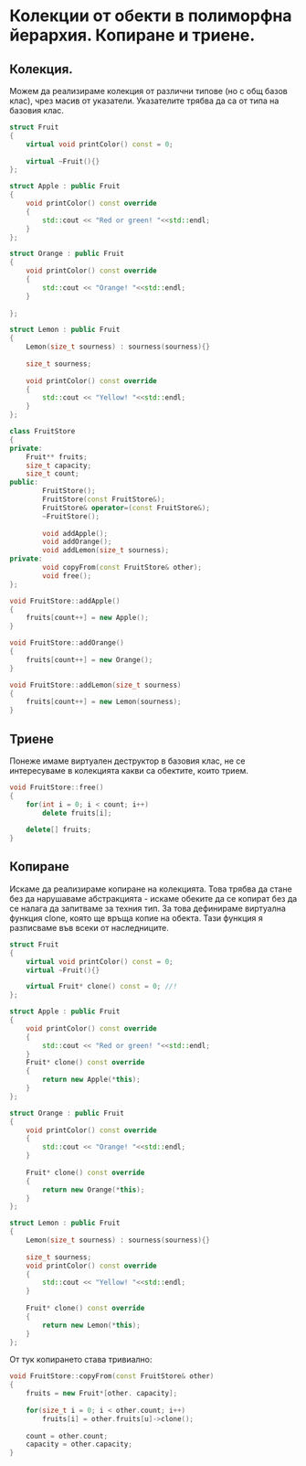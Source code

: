 
# Колекции от обекти в полиморфна йерархия. Копиране и триене.

## Колекция.

Можем да реализираме колекция от различни типове (но с общ базов клас), чрез масив от указатели. Указателите трябва да са от типа на базовия клас.
```c++
struct Fruit
{
	virtual void printColor() const = 0;
	
	virtual ~Fruit(){}
};

struct Apple : public Fruit
{
	void printColor() const override
	{
		std::cout << "Red or green! "<<std::endl;
	}
};

struct Orange : public Fruit
{
	void printColor() const override
	{
		std::cout << "Orange! "<<std::endl;
	}
	
};

struct Lemon : public Fruit
{
	Lemon(size_t sourness) : sourness(sourness){}
	
	size_t sourness;
	
	void printColor() const override
	{
		std::cout << "Yellow! "<<std::endl;
	}
};

class FruitStore
{
private:
	Fruit** fruits;
	size_t capacity;
	size_t count;
public:
        FruitStore();
        FruitStore(const FruitStore&);
        FruitStore& operator=(const FruitStore&);
        ~FruitStore();
	
        void addApple();
        void addOrange();
        void addLemon(size_t sourness);
private:          
        void copyFrom(const FruitStore& other);
        void free();
};

void FruitStore::addApple()
{
	fruits[count++] = new Apple();
}

void FruitStore::addOrange()
{
	fruits[count++] = new Orange();
}

void FruitStore::addLemon(size_t sourness)
{
	fruits[count++] = new Lemon(sourness);
}
 ```

## Триене
Понеже имаме виртуален деструктор в базовия клас, не се интересуваме в колекцията какви са обектите, които трием.
```c++
void FruitStore::free()
{
	for(int i = 0; i < count; i++)
		delete fruits[i];
	
	delete[] fruits;
}
 ```

## Копиране
Искаме да реализираме копиране на колекцията.
Това трябва да стане без да нарушаваме абстракцията - искаме обеките да се копират без да се налага да запитваме за техния тип.
За това дефинираме виртуална функция clone, която ще връща копие на обекта. Тази функция я разписваме във всеки от наследниците.

```c++
struct Fruit
{
	virtual void printColor() const = 0;
	virtual ~Fruit(){}

    virtual Fruit* clone() const = 0; //!
};

struct Apple : public Fruit
{
	void printColor() const override
	{
		std::cout << "Red or green! "<<std::endl;
	}
	Fruit* clone() const override
	{
		return new Apple(*this);
    }
};

struct Orange : public Fruit
{
	void printColor() const override
	{
		std::cout << "Orange! "<<std::endl;
	}
	
	Fruit* clone() const override
	{
		return new Orange(*this);
	}
};

struct Lemon : public Fruit
{
	Lemon(size_t sourness) : sourness(sourness){}
	
	size_t sourness;
	void printColor() const override
	{
		std::cout << "Yellow! "<<std::endl;
	}
	
	Fruit* clone() const override
	{
		return new Lemon(*this);
    }
};
 ```
От тук копирането става тривиално:
```c++
void FruitStore::copyFrom(const FruitStore& other)
{
	fruits = new Fruit*[other. capacity];
	
	for(size_t i = 0; i < other.count; i++)
		fruits[i] = other.fruits[u]->clone();
		
	count = other.count;
	capacity = other.capacity;
}
 ```
